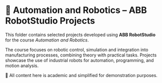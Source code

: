 # 🤖 Automation and Robotics – ABB RobotStudio Projects

This folder contains selected projects developed using **ABB RobotStudio** for the course *Automation and Robotics*.

The course focuses on robotic control, simulation and integration into manufacturing processes, combining theory with practical tasks. Projects showcase the use of industrial robots for automation, programming, and motion analysis.

📂 All content here is academic and simplified for demonstration purposes.
